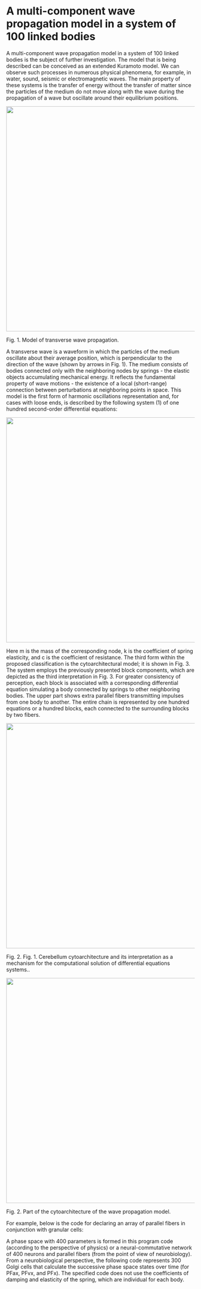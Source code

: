 # A multi-component wave propagation model in a system of 100 linked bodies

A multi-component wave propagation model in a system of 100 linked bodies is the subject of further investigation. The model that is being described can be conceived as an extended Kuramoto model. We can observe such processes in numerous physical phenomena, for example, in water, sound, seismic or electromagnetic waves. The main property of these systems is the transfer of energy without the transfer of matter since the particles of the medium do not move along with the wave during the propagation of a wave but oscillate around their equilibrium positions.

<p><img src="https://www.minfo.ru/different_imgs/img6.png" width="600"><figcaption>Fig. 1. Model of transverse wave propagation.</figcaption></p>

A transverse wave is a waveform in which the particles of the medium oscillate about their average position, which is perpendicular to the direction of the wave (shown by arrows in Fig. 1). The medium consists of bodies connected only with the neighboring nodes by springs - the elastic objects accumulating mechanical energy. It reflects the fundamental property of wave motions - the existence of a local (short-range) connection between perturbations at neighboring points in space. This model is the first form of harmonic oscillations representation and, for cases with loose ends, is described by the following system (1) of one hundred second-order differential equations:

<p><img src="https://www.minfo.ru/different_imgs/img7.png" width="600"><figcaption></figcaption></p>

Here m is the mass of the corresponding node, k is the coefficient of spring elasticity, and c is the coefficient of resistance.
The third form within the proposed classification is the cytoarchitectural model; it is shown in Fig. 3. The system employs the previously presented block components, which are depicted as the third interpretation in Fig. 3. For greater consistency of perception, each block is associated with a corresponding differential equation simulating a body connected by springs to other neighboring bodies. The upper part shows extra parallel fibers transmitting impulses from one body to another. The entire chain is represented by one hundred equations or a hundred blocks, each connected to the surrounding blocks by two fibers. 

<p><img src="https://www.minfo.ru/different_imgs/img9.png" width="600"><figcaption>Fig. 2.	Fig. 1.	Cerebellum cytoarchitecture and its interpretation as a mechanism for the computational solution of differential equations systems..</figcaption></p>

<p><img src="https://www.minfo.ru/different_imgs/img8.png" width="600"><figcaption>Fig. 2.	Part of the cytoarchitecture of the wave propagation model.</figcaption></p>

For example, below is the code for declaring an array of parallel fibers in conjunction with granular cells:

A phase space with 400 parameters is formed in this program code (according to the perspective of physics) or a neural-commutative network of 400 neurons and parallel fibers (from the point of view of neurobiology).
From a neurobiological perspective, the following code represents 300 Golgi cells that calculate the successive phase space states over time (for PFax, PFvx, and PFx). The specified code does not use the coefficients of damping and elasticity of the spring, which are individual for each body. 


